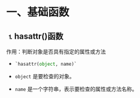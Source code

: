 # 一、基础函数

## &#9352;hasattr()函数

作用：判断对象是否具有指定的属性或方法

- ```python
  `hasattr(object, name)`
  ```

- `object` 是要检查的对象。

- `name` 是一个字符串，表示要检查的属性或方法名称。